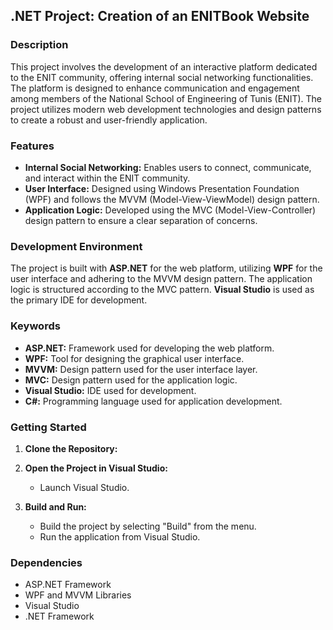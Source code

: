 ## .NET Project: Creation of an ENITBook Website

### Description

This project involves the development of an interactive platform dedicated to the ENIT community, offering internal social networking functionalities. The platform is designed to enhance communication and engagement among members of the National School of Engineering of Tunis (ENIT). The project utilizes modern web development technologies and design patterns to create a robust and user-friendly application.

### Features

- **Internal Social Networking:** Enables users to connect, communicate, and interact within the ENIT community.
- **User Interface:** Designed using Windows Presentation Foundation (WPF) and follows the MVVM (Model-View-ViewModel) design pattern.
- **Application Logic:** Developed using the MVC (Model-View-Controller) design pattern to ensure a clear separation of concerns.

### Development Environment

The project is built with **ASP.NET** for the web platform, utilizing **WPF** for the user interface and adhering to the MVVM design pattern. The application logic is structured according to the MVC pattern. **Visual Studio** is used as the primary IDE for development.

### Keywords

- **ASP.NET:** Framework used for developing the web platform.
- **WPF:** Tool for designing the graphical user interface.
- **MVVM:** Design pattern used for the user interface layer.
- **MVC:** Design pattern used for the application logic.
- **Visual Studio:** IDE used for development.
- **C#:** Programming language used for application development.

### Getting Started

1. **Clone the Repository:**
  

2. **Open the Project in Visual Studio:**
   - Launch Visual Studio.

3. **Build and Run:**
   - Build the project by selecting "Build" from the menu.
   - Run the application from Visual Studio.

### Dependencies

- ASP.NET Framework
- WPF and MVVM Libraries
- Visual Studio
- .NET Framework


